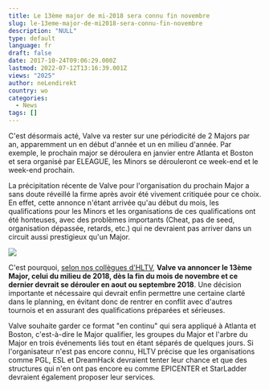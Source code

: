 ```yaml
---
title: Le 13ème major de mi-2018 sera connu fin novembre
slug: le-13eme-major-de-mi2018-sera-connu-fin-novembre
description: "NULL"
type: default
language: fr
draft: false
date: 2017-10-24T09:06:29.000Z
lastmod: 2022-07-12T13:16:39.001Z
views: "2025"
author: neLendirekt
country: wo
categories:
  - News
tags: []
---
```

C'est désormais acté, Valve va rester sur une périodicité de 2 Majors par an, apparemment un en début d'année et un en milieu d'année. Par exemple, le prochain major se déroulera en janvier entre Atlanta et Boston et sera organisé par ELEAGUE, les Minors se dérouleront ce week-end et le week-end prochain. 

La précipitation récente de Valve pour l'organisation du prochain Major a sans doute réveillé la firme après avoir été vivement critiquée pour ce choix. En effet, cette annonce n'étant arrivée qu'au début du mois, les qualifications pour les Minors et les organisations de ces qualifications ont été honteuses, avec des problèmes importants (Cheat, pas de seed, organisation dépassée, retards, etc.) qui ne devraient pas arriver dans un circuit aussi prestigieux qu'un Major.

![](/images/articles/59eefdde83f2a/images/UWYZDwGm3gco3bXyK1xKGjPUKpinCGPM7aTJQBvS.jpeg)

C'est pourquoi, [selon nos collègues d'HLTV](https://www.hltv.org/news/21842/valve-to-select-mid-2018-major-by-the-end-of-next-month), **Valve va annoncer le 13ème Major, celui du milieu de 2018, dès la fin du mois de novembre et ce dernier devrait se dérouler en aout ou septembre 2018**. Une décision importante et nécessaire qui devrait enfin permettre une certaine clarté dans le planning, en évitant donc de rentrer en conflit avec d'autres tournois et en assurant des qualifications préparées et sérieuses.

Valve souhaite garder ce format "en continu" qui sera appliqué à Atlanta et Boston, c'est-à-dire le Major qualifier, les groupes du Major et l'arbre du Major en trois événements liés tout en étant séparés de quelques jours. Si l'organisateur n'est pas encore connu, HLTV précise que les organisations comme PGL, ESL et DreamHack devraient tenter leur chance et que des structures qui n'en ont pas encore eu comme EPICENTER et StarLadder devraient également proposer leur services.
